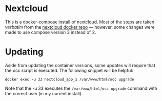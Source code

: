# Nextcloud

This is a docker-compose install of nextcloud. Most of the steps are taken *verbatim* from the [nextcloud docker repo](https://github.com/nextcloud/docker#running-this-image-with-docker-compose) ― however, some changes were made to use compose version 3 instead of 2. 

# Updating

Aside from updating the container versions, some updates will require that the occ script is executed. The following snippet will be helpful:

```
docker exec -u 33 nextcloud_app_1 /var/www/html/occ upgrade
```

Note that the -u 33 executes the `/var/www/html/occ upgrade` command with the correct user (in my current install).